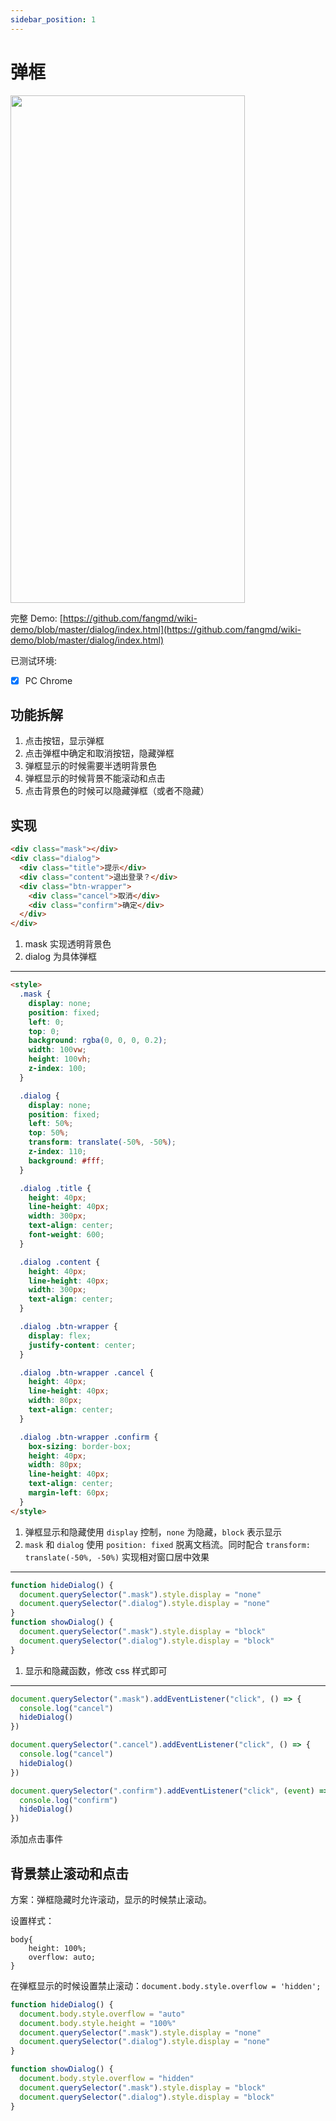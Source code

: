 ```yaml
---
sidebar_position: 1
---
```


# 弹框

<img src="/img/6前端常见功能/dialog/dialog.gif" width="375" height="812"/>

完整 Demo: [https://github.com/fangmd/wiki-demo/blob/master/dialog/index.html](https://github.com/fangmd/wiki-demo/blob/master/dialog/index.html)

已测试环境:

- [x] PC Chrome

## 功能拆解

1. 点击按钮，显示弹框
2. 点击弹框中确定和取消按钮，隐藏弹框
3. 弹框显示的时候需要半透明背景色
4. 弹框显示的时候背景不能滚动和点击
5. 点击背景色的时候可以隐藏弹框（或者不隐藏）

## 实现

```html
<div class="mask"></div>
<div class="dialog">
  <div class="title">提示</div>
  <div class="content">退出登录？</div>
  <div class="btn-wrapper">
    <div class="cancel">取消</div>
    <div class="confirm">确定</div>
  </div>
</div>
```

1. mask 实现透明背景色
2. dialog 为具体弹框

---

```html
<style>
  .mask {
    display: none;
    position: fixed;
    left: 0;
    top: 0;
    background: rgba(0, 0, 0, 0.2);
    width: 100vw;
    height: 100vh;
    z-index: 100;
  }

  .dialog {
    display: none;
    position: fixed;
    left: 50%;
    top: 50%;
    transform: translate(-50%, -50%);
    z-index: 110;
    background: #fff;
  }

  .dialog .title {
    height: 40px;
    line-height: 40px;
    width: 300px;
    text-align: center;
    font-weight: 600;
  }

  .dialog .content {
    height: 40px;
    line-height: 40px;
    width: 300px;
    text-align: center;
  }

  .dialog .btn-wrapper {
    display: flex;
    justify-content: center;
  }

  .dialog .btn-wrapper .cancel {
    height: 40px;
    line-height: 40px;
    width: 80px;
    text-align: center;
  }

  .dialog .btn-wrapper .confirm {
    box-sizing: border-box;
    height: 40px;
    width: 80px;
    line-height: 40px;
    text-align: center;
    margin-left: 60px;
  }
</style>
```

1. 弹框显示和隐藏使用 `display` 控制，`none` 为隐藏，`block` 表示显示
2. `mask` 和 `dialog` 使用 `position: fixed` 脱离文档流。同时配合 `transform: translate(-50%, -50%)` 实现相对窗口居中效果

---

```js
function hideDialog() {
  document.querySelector(".mask").style.display = "none"
  document.querySelector(".dialog").style.display = "none"
}
function showDialog() {
  document.querySelector(".mask").style.display = "block"
  document.querySelector(".dialog").style.display = "block"
}
```

1. 显示和隐藏函数，修改 css 样式即可

---

```js
document.querySelector(".mask").addEventListener("click", () => {
  console.log("cancel")
  hideDialog()
})

document.querySelector(".cancel").addEventListener("click", () => {
  console.log("cancel")
  hideDialog()
})

document.querySelector(".confirm").addEventListener("click", (event) => {
  console.log("confirm")
  hideDialog()
})
```

添加点击事件

## 背景禁止滚动和点击

方案：弹框隐藏时允许滚动，显示的时候禁止滚动。

设置样式：

```
body{
    height: 100%;
    overflow: auto;
}
```

在弹框显示的时候设置禁止滚动：`document.body.style.overflow = 'hidden';`

```js
function hideDialog() {
  document.body.style.overflow = "auto"
  document.body.style.height = "100%"
  document.querySelector(".mask").style.display = "none"
  document.querySelector(".dialog").style.display = "none"
}

function showDialog() {
  document.body.style.overflow = "hidden"
  document.querySelector(".mask").style.display = "block"
  document.querySelector(".dialog").style.display = "block"
}
```
